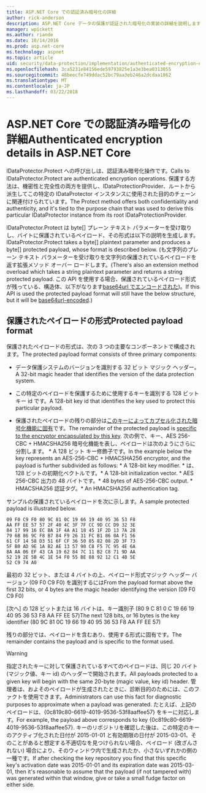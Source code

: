 ```yaml
---
title: ASP.NET Core での認証済み暗号化の詳細
author: rick-anderson
description: ASP.NET Core データの保護が認証された暗号化の実装の詳細を説明します。
manager: wpickett
ms.author: riande
ms.date: 10/14/2016
ms.prod: asp.net-core
ms.technology: aspnet
ms.topic: article
uid: security/data-protection/implementation/authenticated-encryption-details
ms.openlocfilehash: 3ca5231e84156ede59793825e1a3e3bea0313055
ms.sourcegitcommit: 48beecfe749ddac52bc79aa3eb246a2dcdaa1862
ms.translationtype: MT
ms.contentlocale: ja-JP
ms.lasthandoff: 03/22/2018
---
```

# <a name="authenticated-encryption-details-in-aspnet-core"></a><span data-ttu-id="2cf86-103">ASP.NET Core での認証済み暗号化の詳細</span><span class="sxs-lookup"><span data-stu-id="2cf86-103">Authenticated encryption details in ASP.NET Core</span></span>

<a name="data-protection-implementation-authenticated-encryption-details"></a>

<span data-ttu-id="2cf86-104">IDataProtector.Protect への呼び出しは、認証済み暗号化操作です。</span><span class="sxs-lookup"><span data-stu-id="2cf86-104">Calls to IDataProtector.Protect are authenticated encryption operations.</span></span> <span data-ttu-id="2cf86-105">保護する方法は、機密性と完全性の両方を提供し、IDataProtectionProvider、ルートから派生してこの特定の IDataProtector インスタンスに使用された目的のチェーンに関連付けられています。</span><span class="sxs-lookup"><span data-stu-id="2cf86-105">The Protect method offers both confidentiality and authenticity, and it's tied to the purpose chain that was used to derive this particular IDataProtector instance from its root IDataProtectionProvider.</span></span>

<span data-ttu-id="2cf86-106">IDataProtector.Protect は byte[] プレーン テキスト パラメーターを受け取りし、バイトに保護されているペイロード、その形式は以下の説明を生成します。</span><span class="sxs-lookup"><span data-stu-id="2cf86-106">IDataProtector.Protect takes a byte[] plaintext parameter and produces a byte[] protected payload, whose format is described below.</span></span> <span data-ttu-id="2cf86-107">(も文字列のプレーン テキスト パラメーターを受け取りを文字列の保護されているペイロードを返す拡張メソッド オーバー ロードします。</span><span class="sxs-lookup"><span data-stu-id="2cf86-107">(There's also an extension method overload which takes a string plaintext parameter and returns a string protected payload.</span></span> <span data-ttu-id="2cf86-108">この API を使用する場合、保護されているペイロード形式が残っている、構造体、以下がなります[base64url でエンコードされた](https://tools.ietf.org/html/rfc4648#section-5))。</span><span class="sxs-lookup"><span data-stu-id="2cf86-108">If this API is used the protected payload format will still have the below structure, but it will be [base64url-encoded](https://tools.ietf.org/html/rfc4648#section-5).)</span></span>

## <a name="protected-payload-format"></a><span data-ttu-id="2cf86-109">保護されたペイロードの形式</span><span class="sxs-lookup"><span data-stu-id="2cf86-109">Protected payload format</span></span>

<span data-ttu-id="2cf86-110">保護されたペイロードの形式は、次の 3 つの主要なコンポーネントで構成されます。</span><span class="sxs-lookup"><span data-stu-id="2cf86-110">The protected payload format consists of three primary components:</span></span>

* <span data-ttu-id="2cf86-111">データ保護システムのバージョンを識別する 32 ビット マジック ヘッダー。</span><span class="sxs-lookup"><span data-stu-id="2cf86-111">A 32-bit magic header that identifies the version of the data protection system.</span></span>

* <span data-ttu-id="2cf86-112">この特定のペイロードを保護するために使用するキーを識別する 128 ビット キー id です。</span><span class="sxs-lookup"><span data-stu-id="2cf86-112">A 128-bit key id that identifies the key used to protect this particular payload.</span></span>

* <span data-ttu-id="2cf86-113">保護されたペイロードの残りの部分は[このキーによってカプセル化された暗号化機能に固有](xref:security/data-protection/implementation/subkeyderivation#data-protection-implementation-subkey-derivation)です。</span><span class="sxs-lookup"><span data-stu-id="2cf86-113">The remainder of the protected payload is [specific to the encryptor encapsulated by this key](xref:security/data-protection/implementation/subkeyderivation#data-protection-implementation-subkey-derivation).</span></span> <span data-ttu-id="2cf86-114">次の例で、キー、AES 256-CBC + HMACSHA256 暗号化機能を表し、ペイロードは次のようにさらに分割します。 \* A 128 ビット キー修飾子です。</span><span class="sxs-lookup"><span data-stu-id="2cf86-114">In the example below the key represents an AES-256-CBC + HMACSHA256 encryptor, and the payload is further subdivided as follows: \* A 128-bit key modifier.</span></span> <span data-ttu-id="2cf86-115">\* は、128 ビットの初期化ベクトルです。</span><span class="sxs-lookup"><span data-stu-id="2cf86-115">\* A 128-bit initialization vector.</span></span> <span data-ttu-id="2cf86-116">\* AES 256-CBC 出力の 48 バイトです。</span><span class="sxs-lookup"><span data-stu-id="2cf86-116">\* 48 bytes of AES-256-CBC output.</span></span> <span data-ttu-id="2cf86-117">\* HMACSHA256 認証タグ。</span><span class="sxs-lookup"><span data-stu-id="2cf86-117">\* An HMACSHA256 authentication tag.</span></span>

<span data-ttu-id="2cf86-118">サンプルの保護されているペイロードを次に示します。</span><span class="sxs-lookup"><span data-stu-id="2cf86-118">A sample protected payload is illustrated below.</span></span>

```
09 F0 C9 F0 80 9C 81 0C 19 66 19 40 95 36 53 F8
AA FF EE 57 57 2F 40 4C 3F 7F CC 9D CC D9 32 3E
84 17 99 16 EC BA 1F 4A A1 18 45 1F 2D 13 7A 28
79 6B 86 9C F8 B7 84 F9 26 31 FC B1 86 0A F1 56
61 CF 14 58 D3 51 6F CF 36 50 85 82 08 2D 3F 73
5F B0 AD 9E 1A B2 AE 13 57 90 C8 F5 7C 95 4E 6A
8A AA 06 EF 43 CA 19 62 84 7C 11 B2 C8 71 9D AA
52 19 2E 5B 4C 1E 54 F0 55 BE 88 92 12 C1 4B 5E
52 C9 74 A0
```

<span data-ttu-id="2cf86-119">最初の 32 ビット、または 4 バイトの上、ペイロード形式マジック ヘッダー バージョン (09 F0 C9 F0) を識別するには</span><span class="sxs-lookup"><span data-stu-id="2cf86-119">From the payload format above the first 32 bits, or 4 bytes are the magic header identifying the version (09 F0 C9 F0)</span></span>

<span data-ttu-id="2cf86-120">[次へ] の 128 ビットまたは 16 バイトは、キー識別子 (80 9 C 81 0 C 19 66 19 40 95 36 53 F8 AA FF EE 57)</span><span class="sxs-lookup"><span data-stu-id="2cf86-120">The next 128 bits, or 16 bytes is the key identifier (80 9C 81 0C 19 66 19 40 95 36 53 F8 AA FF EE 57)</span></span>

<span data-ttu-id="2cf86-121">残りの部分では、ペイロードを含むあり、使用する形式に固有です。</span><span class="sxs-lookup"><span data-stu-id="2cf86-121">The remainder contains the payload and is specific to the format used.</span></span>

>[!WARNING]
> <span data-ttu-id="2cf86-122">指定されたキーに対して保護されているすべてのペイロードは、同じ 20 バイト (マジック値、キー id) のヘッダーで開始されます。</span><span class="sxs-lookup"><span data-stu-id="2cf86-122">All payloads protected to a given key will begin with the same 20-byte (magic value, key id) header.</span></span> <span data-ttu-id="2cf86-123">管理者は、およそのペイロードが生成されたときに、診断目的のためには、このファクトを使用できます。</span><span class="sxs-lookup"><span data-stu-id="2cf86-123">Administrators can use this fact for diagnostic purposes to approximate when a payload was generated.</span></span> <span data-ttu-id="2cf86-124">たとえば、上記のペイロードは、{0c819c80-6619-4019-9536-53f8aaffee57} をキーに対応します。</span><span class="sxs-lookup"><span data-stu-id="2cf86-124">For example, the payload above corresponds to key {0c819c80-6619-4019-9536-53f8aaffee57}.</span></span> <span data-ttu-id="2cf86-125">キーのリポジトリを確認した後は、この特定のキーのアクティブ化された日付が 2015-01-01 と有効期限の日付が 2015-03-01、そのことがあると想定する不適切なを見つけられない場合、ペイロード (改ざんされない) 場合により、そのウィンドウ内で生成されたか、小さないずれかの側の一種です。</span><span class="sxs-lookup"><span data-stu-id="2cf86-125">If after checking the key repository you find that this specific key's activation date was 2015-01-01 and its expiration date was 2015-03-01, then it's reasonable to assume that the payload (if not tampered with) was generated within that window, give or take a small fudge factor on either side.</span></span>
